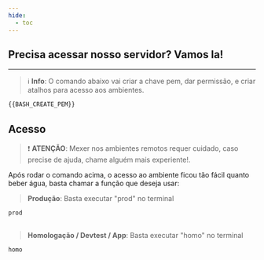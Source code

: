 ```yaml
---
hide:
  - toc
---
```


## Precisa acessar nosso servidor? Vamos la!
---

> :information_source: **Info**: O comando abaixo vai criar a chave pem, dar permissão, e criar atalhos para acesso aos ambientes.

```bash
{{BASH_CREATE_PEM}}
```

## Acesso
> :exclamation: **ATENÇÃO**: Mexer nos ambientes remotos requer cuidado, caso precise de ajuda, chame alguém mais experiente!.

Após rodar o comando acima, o acesso ao ambiente ficou tão fácil quanto beber água, basta chamar a função que deseja usar:

> **Produção**: Basta executar "prod" no terminal
```bash
prod
```

##
> **Homologação / Devtest / App**: Basta executar "homo" no terminal
```bash
homo
```
